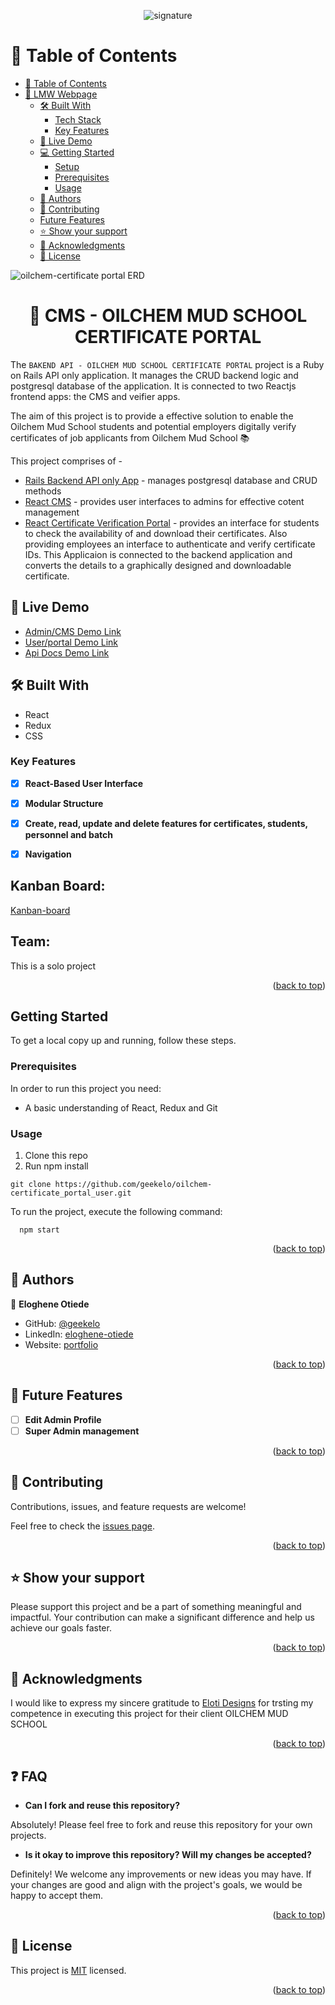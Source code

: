<a name="readme-top"></a>
<div align="center">

 <img src="https://geekelo.com.ng/wp-content/uploads/2023/12/signature.gif" alt="signature" >
  
  <br/>

</div>
<!-- TABLE OF CONTENTS -->

# 📗 Table of Contents


- [📗 Table of Contents](#-table-of-contents)
- [📖 LMW Webpage ](#-lmw-webpage-)
  - [🛠 Built With ](#-built-with-)
    - [Tech Stack ](#tech-stack-)
    - [Key Features ](#key-features-)
  - [🚀 Live Demo ](#-live-demo-)
  - [💻 Getting Started ](#-getting-started-)
    - [Setup ](#setup-)
    - [Prerequisites ](#prerequisites-)
    <!-- - [Install ](#install-) -->
    - [Usage ](#usage-)
    <!-- - [Run Tests ](#run-tests-)
    - [Deployment ](#deployment-) -->
  - [👥 Authors ](#-authors-)
  - [🤝 Contributing ](#-contributing-)
  - [Future Features ](#future-features-)
  - [⭐️ Show your support ](#️-show-your-support-)
  - [🙏 Acknowledgments ](#-acknowledgments-)
  - [📝 License ](#-license-)

<!-- PROJECT DESCRIPTION -->
![oilchem-certificate portal ERD](https://github.com/geekelo/oilchem-certificate_portal_api/assets/102464578/2e9dd996-d0d5-475c-8a7a-4b73cad50dcb)

<div align="center">
  <h1>📖 CMS - OILCHEM MUD SCHOOL CERTIFICATE PORTAL </h>
</div>

The `BAKEND API - OILCHEM MUD SCHOOL CERTIFICATE PORTAL` project is a Ruby on Rails API only application. It manages the CRUD backend logic and postgresql database of the application. It is connected to two Reactjs frontend apps: the CMS and veifier apps.

The aim of this project is to provide a effective  solution to enable the Oilchem Mud School students and potential employers digitally verify certificates of job applicants from Oilchem Mud School 📚

This project comprises of -
- [Rails Backend API only App](https://github.com/geekelo/oilchem-certificate_portal_api) - manages postgresql database and CRUD methods
- [React CMS](https://github.com/geekelo/oilchem-certificate_portal_admin) - provides user interfaces to admins for effective cotent management
- [React Certificate Verification Portal](https://github.com/geekelo/oilchem-certificate_portal_user) - provides an interface for students to check the availability of and download their certificates. Also providing employees an interface to authenticate and verify certificate IDs. This Applicaion is connected to the backend application and converts the details to a graphically designed and downloadable certificate.

## 🚀 Live Demo <a name="live-demo"></a>
  - [Admin/CMS Demo Link](https://oilchem-certificate-portal-admin.geekelo.com.ng)
  - [User/portal Demo Link](https://oilchem-certificate-portal-user.geekelo.com.ng)
  - [Api Docs Demo Link](https://oilchem-api.onrender.com/api-docs)

## 🛠 Built With <a name="built-with"></a>

  <ul>
    <li>React</li>
    <li>Redux</li>
    <li>CSS</li>
  </ul>

<!-- Features -->

### Key Features <a name="key-features"></a>

- [x] **React-Based User Interface**
- [x] **Modular Structure**
- [x] **Create, read, update and delete features for certificates, students, personnel and batch**
- [x] **Navigation**


## Kanban Board:
  [Kanban-board](https://github.com/users/geekelo/projects/4)<br>

## Team:
This is a solo project

<p align="right">(<a href="#readme-top">back to top</a>)</p>


## Getting Started <a name="getting-started"></a>

To get a local copy up and running, follow these steps.

### Prerequisites <a name="prerequisites"></a>
In order to run this project you need:
  * A basic understanding of React, Redux and Git
### Usage <a name="usage"></a>
1. Clone this repo
2. Run npm install
```
git clone https://github.com/geekelo/oilchem-certificate_portal_user.git
```

To run the project, execute the following command:

```
  npm start
```

<p align="right">(<a href="#readme-top">back to top</a>)</p>

<!-- AUTHORS -->

## 👥 Authors <a name="authors"></a>

👤 **Eloghene Otiede**

- GitHub: [@geekelo](https://github.com/geekelo)
- LinkedIn: [eloghene-otiede](https://www.linkedin.com/in/eloghene-otiede-b146a3232/)
- Website: [portfolio](https://geekelo.com.ng/)

<p align="right">(<a href="#readme-top">back to top</a>)</p>

<!-- FUTURE FEATURES -->

## 🔭 Future Features <a name="future-features"></a>

- [ ] **Edit Admin Profile**
- [ ] **Super Admin management**

<p align="right">(<a href="#readme-top">back to top</a>)</p>

<!-- CONTRIBUTING -->

## 🤝 Contributing <a name="contributing"></a>

Contributions, issues, and feature requests are welcome!

Feel free to check the [issues page](../../issues/).

<p align="right">(<a href="#readme-top">back to top</a>)</p>

<!-- SUPPORT -->

## ⭐️ Show your support <a name="support"></a>

Please support this project and be a part of something meaningful and impactful. Your contribution can make a significant difference and help us achieve our goals faster.

<p align="right">(<a href="#readme-top">back to top</a>)</p>

<!-- ACKNOWLEDGEMENTS -->

## 🙏 Acknowledgments <a name="acknowledgements"></a>

I would like to express my sincere gratitude to [Eloti Designs](https://elotidesigns.com) for trsting my competence in executing this project for their client OILCHEM MUD SCHOOL

<p align="right">(<a href="#readme-top">back to top</a>)</p>

## :question: FAQ <a name="faq"></a>

- **Can I fork and reuse this repository?**

Absolutely! Please feel free to fork and reuse this repository for your own projects.

- **Is it okay to improve this repository? Will my changes be accepted?**

Definitely! We welcome any improvements or new ideas you may have. If your changes are good and align with the project's goals, we would be happy to accept them.


<p align="right">(<a href="#readme-top">back to top</a>)</p>

<!-- LICENSE -->

## 📝 License <a name="license"></a>

This project is [MIT](./LICENCE) licensed.

<p align="right">(<a href="#readme-top">back to top</a>)</p>
